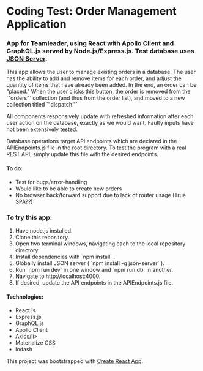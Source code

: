 # Coding Test: Order Management Application

### App for Teamleader, using React with Apollo Client and GraphQL.js served by Node.js/Express.js. Test database uses <a href="https://github.com/typicode/json-server">JSON Server</a>.

<p>This app allows the user to manage existing orders in a database. The user has the ability to add and remove items for each order, and adjust the quantity of items that have already been added. In the end, an order can be "placed." When the user clicks this button, the order is removed from the `"orders"` collection (and thus from the order list), and moved to a new collection titled `"dispatch."`</p>

<p>All components responsively update with refreshed information after each user action on the database, exactly as we would want. Faulty inputs have not been extensively tested.</p>

<p>Database operations target API endpoints which are declared in the APIEndpoints.js file in the root directory. To test the program with a real REST API, simply update this file with the desired endpoints.</p>

#### To do:

<ul>
  <li>Test for bugs/error-handling</li>
  <li>Would like to be able to create new orders</li>
  <li>No browser back/forward support due to lack of router usage (True SPA??)</li>
</ul>

### To try this app:
<ol>
  <li>Have node.js installed.</li>
  <li>Clone this repository.</li>
  <li>Open two terminal windows, navigating each to the local repository directory.</li>
  <li>Install dependencies with `npm install` .</li>
  <li>Globally install JSON server ( `npm install -g json-server` ).</li>
  <li>Run `npm run dev` in one window and `npm run db` in another.</li>
  <li>Navigate to http://localhost:4000.</li>
  <li>If desired, update the API endpoints in the APIEndpoints.js file.</li>
</ol>

#### Technologies:
<ul>
  <li>React.js</li>
  <li>Express.js</li>
  <li>GraphQL.js</li>
  <li>Apollo Client</li>
  <li>Axios/li>
  <li>Materialize CSS</li>
  <li>lodash</li>
</ul>
This project was bootstrapped with <a href="https://github.com/facebookincubator/create-react-app">Create React App</a>.
